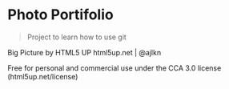# Photo Portifolio

> Project to learn how to use git


Big Picture by HTML5 UP
html5up.net | @ajlkn

Free for personal and commercial use under the CCA 3.0 license (html5up.net/license)
